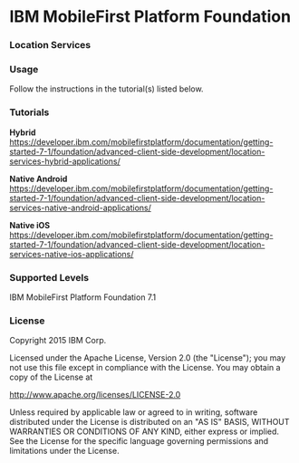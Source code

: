 IBM MobileFirst Platform Foundation
===
### Location Services


### Usage
Follow the instructions in the tutorial(s) listed below.

### Tutorials
**Hybrid**
https://developer.ibm.com/mobilefirstplatform/documentation/getting-started-7-1/foundation/advanced-client-side-development/location-services-hybrid-applications/

**Native Android**
https://developer.ibm.com/mobilefirstplatform/documentation/getting-started-7-1/foundation/advanced-client-side-development/location-services-native-android-applications/

**Native iOS**
https://developer.ibm.com/mobilefirstplatform/documentation/getting-started-7-1/foundation/advanced-client-side-development/location-services-native-ios-applications/

### Supported Levels
IBM MobileFirst Platform Foundation 7.1

### License
Copyright 2015 IBM Corp.

Licensed under the Apache License, Version 2.0 (the "License");
you may not use this file except in compliance with the License.
You may obtain a copy of the License at

http://www.apache.org/licenses/LICENSE-2.0

Unless required by applicable law or agreed to in writing, software
distributed under the License is distributed on an "AS IS" BASIS,
WITHOUT WARRANTIES OR CONDITIONS OF ANY KIND, either express or implied.
See the License for the specific language governing permissions and
limitations under the License.
